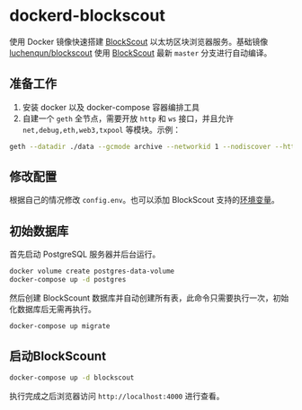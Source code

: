 # dockerd-blockscout
使用 Docker 镜像快速搭建 [BlockScout](https://github.com/blockscout/blockscout) 以太坊区块浏览器服务。基础镜像 [luchenqun/blockscout](https://hub.docker.com/r/luchenqun/blockscout) 使用 [BlockScout](https://github.com/luchenqun/blockscout) 最新 `master` 分支进行自动编译。

## 准备工作
1. 安装 docker 以及 docker-compose 容器编排工具
3. 自建一个 `geth` 全节点，需要开放 `http` 和 `ws` 接口，并且允许 `net,debug,eth,web3,txpool` 等模块。示例：
```bash
geth --datadir ./data --gcmode archive --networkid 1 --nodiscover --http --http.vhosts="*" --http.corsdomain "*" --http.addr 0.0.0.0 --http.port 40000 --http.api "eth,net,web3,personal,admin,miner,txpool,debug" --ws --ws.addr 0.0.0.0 --ws.port 40000 --ws.api "eth,net,web3,personal,admin,miner,txpool,debug" --ws.origins '*' --verbosity 3 --unlock "0" --password ./pwd --allow-insecure-unlock --mine --miner.threads 1
```

## 修改配置
根据自己的情况修改 `config.env`。也可以添加 BlockScout 支持的[环境变量](https://docs.blockscout.com/for-developers/information-and-settings/env-variables)。


## 初始数据库
首先启动 PostgreSQL 服务器并后台运行。
```bash
docker volume create postgres-data-volume
docker-compose up -d postgres
```

然后创建 BlockScount 数据库并自动创建所有表，此命令只需要执行一次，初始化数据库后无需再执行。
```bash
docker-compose up migrate
```

## 启动BlockScount
```bash
docker-compose up -d blockscout
```
执行完成之后浏览器访问 `http://localhost:4000` 进行查看。
